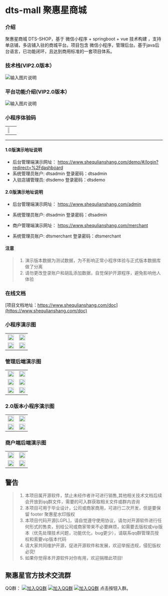 # dts-mall 聚惠星商城

### 介绍
聚惠星商城 DTS-SHOP，基于 微信小程序 + springboot + vue 技术构建 ，支持单店铺，多店铺入驻的商城平台。项目包含 微信小程序，管理后台。基于java后台语言，已功能闭环，且达到商用标准的一套项目体系。


### 技术栈(VIP2.0版本）
![输入图片说明](https://images.gitee.com/uploads/images/2021/0409/203303_06334c9d_365545.jpeg "技术栈.png")


### 平台功能介绍(VIP2.0版本）
![输入图片说明](https://images.gitee.com/uploads/images/2021/0409/203331_82f5bad0_365545.jpeg "聚惠星商城.jpg")

### 小程序体验码
<table border="0">
<tbody>
   <tr>
     <td valign="middle">
        <img width="50%" src="https://images.gitee.com/uploads/images/2019/1130/231510_d7ac1c17_365545.jpeg">
     </td>
    </tr>
</tbody>
</table>

--------------------------------
#### 1.0版演示地址说明
 * 后台管理端演示网址：  https://www.shequlianshang.com/demo/#/login?redirect=%2Fdashboard
 * 系统管理员账户: dtsadmin  登录密码：dtsadmin
 * 入驻店铺管理员: dtsdemo   登录密码：dtsdemo

#### 2.0版演示地址说明
 * 后台管理端演示网址：  https://www.shequlianshang.com/admin
 * 系统管理员账户: dtsadmin  登录密码：dtsadmin

 * 商户管理端演示网址：  https://www.shequlianshang.com/merchant
 * 系统管理员账户: dtsmerchant  登录密码：dtsmerchant

#### 注意

> 1. 演示版本数据为测试数据，为不影响正常小程序体验与正式版本数据库做了分离
> 2. 请勿更改登录账户和胡乱添加数据，自觉保护开源程序，避免影响他人体验

### 在线文档

[项目文档地址：https://www.shequlianshang.com/doc](https://www.shequlianshang.com/doc)

### 小程序演示图
<table border="0">
<tbody>
   <tr>
     <td valign="middle">
        <img width="100%"  src="https://images.gitee.com/uploads/images/2019/1208/152014_7cff56d2_365545.jpeg">
     </td>
     <td valign="middle">
        <img width="100%"  src="https://images.gitee.com/uploads/images/2019/1208/152027_bdf52faa_365545.jpeg">
     </td>
    </tr>
    <tr>
     <td valign="middle">
        <img width="100%"  src="https://images.gitee.com/uploads/images/2019/1208/152039_c8f7a7be_365545.jpeg">
     </td>
     <td valign="middle">
        <img width="100%"  src="https://images.gitee.com/uploads/images/2019/1208/152053_89dd5153_365545.jpeg">
     </td>
    </tr>
</tbody>
</table>


### 管理后端演示图
<table border="0">
<tbody>
   <tr>
     <td valign="middle">
        <img width="100%" src="https://images.gitee.com/uploads/images/2019/1208/145307_557afa8a_365545.png">
     </td>
     <td valign="middle">
        <img width="100%" src="https://images.gitee.com/uploads/images/2019/1208/145320_a5a47a3e_365545.png">
     </td>
    </tr>
    <tr>
     <td valign="middle">
        <img width="100%" src="https://images.gitee.com/uploads/images/2019/1208/145334_b391b90b_365545.png">
     </td>
     <td valign="middle">
        <img width="100%" src="https://images.gitee.com/uploads/images/2019/1208/145347_d0b90b1a_365545.png">
     </td>
    </tr>
   <tr>
     <td valign="middle">
        <img width="100%" src="https://images.gitee.com/uploads/images/2019/1208/145400_7162464d_365545.png">
     </td>
     <td valign="middle">
        <img width="100%" src="https://images.gitee.com/uploads/images/2019/1208/145413_c10771ac_365545.png">
     </td>
    </tr>
</tbody>
</table>


### 2.0版本小程序演示图
<table border="0">
<tbody>
   <tr>
     <td valign="middle">
        <img width="100%"  src="https://images.gitee.com/uploads/images/2021/0409/203022_56eed1fb_365545.jpeg">
     </td>
     <td valign="middle">
        <img width="100%"  src="https://images.gitee.com/uploads/images/2021/0410/230314_73dabf76_365545.jpeg">
     </td>
    </tr>
    <tr>
     <td valign="middle">
        <img width="100%"  src="https://images.gitee.com/uploads/images/2021/0409/203648_a46fdf21_365545.jpeg">
     </td>
     <td valign="middle">
        <img width="100%"  src="https://images.gitee.com/uploads/images/2021/0410/230501_9fb81de9_365545.jpeg">
     </td>
    </tr>
</tbody>
</table>


### 商户端后端演示图
<table border="0">
<tbody>
   <tr>
     <td valign="middle">
        <img width="100%" src="https://images.gitee.com/uploads/images/2021/0410/230704_8c21e8d3_365545.png">
     </td>
     <td valign="middle">
        <img width="100%" src="https://images.gitee.com/uploads/images/2021/0410/230725_57a21be9_365545.png">
     </td>
    </tr>
    <tr>
     <td valign="middle">
        <img width="100%" src="https://images.gitee.com/uploads/images/2021/0410/230813_ff861d6e_365545.png">
     </td>
     <td valign="middle">
        <img width="100%" src="https://images.gitee.com/uploads/images/2021/0410/230836_8cd40e8c_365545.png">
     </td>
    </tr>
</tbody>
</table>

## 警告

> 1. 本项目属开源软件，禁止未经作者许可进行销售,其他相关技术文档后续会开放到qq群文件，需要的可入群获取相关文件或群内咨询
> 2. 本项目可用于毕业设计，公司或商家商用，可进行二次开发，但是要保留 footer 聚惠星水印版权
> 3. 本项目代码开源[LGPL]，请自觉遵守使用协议，请勿对开源软件进行任何形式的售卖，别给公司或商家带来不必要麻烦，如需要去版权或vip版本（优先处理技术问题，功能优化，bug更少），请联系qq群管理员授权和索要vip版本代码
> 4. 请大家共同维护开源，促进开源软件和发展，欢迎举报违规，侵犯版权必究!
> 5. 如果你觉得本开源软件对你有用，欢迎捐赠此项目!

## 聚惠星官方技术交流群

QQ群： [![加入QQ群](https://img.shields.io/badge/已满-686432822-red.svg)](https://qm.qq.com/cgi-bin/qm/qr?k=DAESRhR87bT5L_X29MD2wN3vRV7o50fm&jump_from=webapi) [![加入QQ群](https://img.shields.io/badge/已满-692542312-red.svg)](https://qm.qq.com/cgi-bin/qm/qr?k=K32CmJS5Pehi4E3QGYYwgkxAbdePXi1y&jump_from=webapi)  [![加入QQ群](https://img.shields.io/badge/点击加入-923328845-green.svg)](https://qm.qq.com/cgi-bin/qm/qr?k=2OGbgryjhTxUMIhxRdbK8TycpBrrjWJr&jump_from=webapi) 点击按钮入群。
